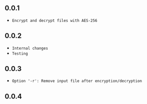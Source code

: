 ## 0.0.1
- `Encrypt and decrypt files with AES-256`

## 0.0.2
- `Internal changes`
- `Testing`

## 0.0.3
- `Option '-r': Remove input file after encryption/decryption`

## 0.0.4